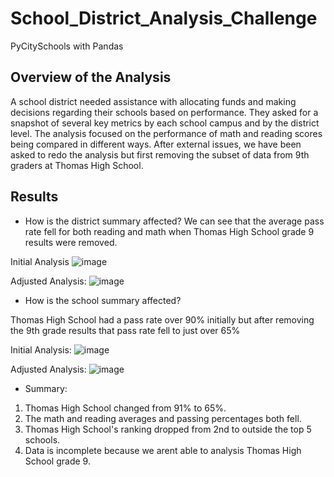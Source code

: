 # School_District_Analysis_Challenge
PyCitySchools with Pandas

## Overview of the Analysis
A school district  needed assistance with allocating funds and making decisions regarding their schools based on performance. They asked for a snapshot of several key metrics by each school campus and by the district level.  The analysis focused on the performance of math and reading scores being compared in different ways. After external issues, we have been asked to redo the analysis but first removing the subset of data from 9th graders at Thomas High School.

## Results

* How is the district summary affected?
We can see that the average pass rate fell for both reading and math when Thomas High School grade 9 results were removed.

Initial Analysis
![image](https://user-images.githubusercontent.com/99148657/161462074-0d68e21e-065b-42cb-94dc-e9cb5d83c552.png)

Adjusted Analysis:
![image](https://user-images.githubusercontent.com/99148657/161461974-d2cfa51e-8bc2-4b9f-8dab-db707f24cb2f.png)
  

* How is the school summary affected?

Thomas High School had a pass rate over 90% initially but after removing the 9th grade results that pass rate fell to just over 65%

Initial Analysis:
![image](https://user-images.githubusercontent.com/99148657/161463348-e9b4299c-1dc2-4890-a9bb-ac31d4d0a681.png)

Adjusted Analysis:
![image](https://user-images.githubusercontent.com/99148657/161463701-916d1e5c-e8c7-4c43-9dc3-2dea6a980d41.png)

* Summary: 

1. Thomas High School changed from 91% to 65%.  
2. The math and reading averages and passing percentages both fell. 
3. Thomas High School's ranking dropped from 2nd to outside the top 5 schools.
4. Data is incomplete because we arent able to analysis Thomas High School grade 9. 

